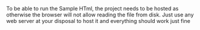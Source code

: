 To be able to run the Sample HTml, the project needs to be hosted as otherwise the browser will not allow reading the file from disk. Just use any web server at your disposal to host it and everything should work just fine